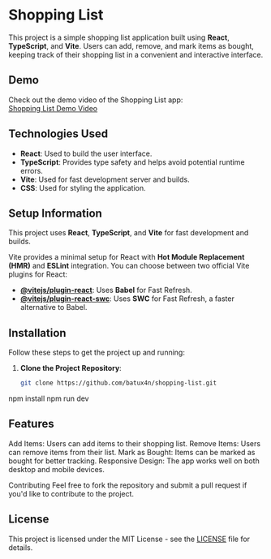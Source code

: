 # Shopping List

This project is a simple shopping list application built using **React**, **TypeScript**, and **Vite**. Users can add, remove, and mark items as bought, keeping track of their shopping list in a convenient and interactive interface.

## Demo

Check out the demo video of the Shopping List app:  
[Shopping List Demo Video](./shopping-list.mp4)

## Technologies Used

- **React**: Used to build the user interface.
- **TypeScript**: Provides type safety and helps avoid potential runtime errors.
- **Vite**: Used for fast development server and builds.
- **CSS**: Used for styling the application.

## Setup Information

This project uses **React**, **TypeScript**, and **Vite** for fast development and builds.

Vite provides a minimal setup for React with **Hot Module Replacement (HMR)** and **ESLint** integration. You can choose between two official Vite plugins for React:

- **[@vitejs/plugin-react](https://github.com/vitejs/vite-plugin-react/blob/main/packages/plugin-react/README.md)**: Uses **Babel** for Fast Refresh.
- **[@vitejs/plugin-react-swc](https://github.com/vitejs/vite-plugin-react-swc)**: Uses **SWC** for Fast Refresh, a faster alternative to Babel.

## Installation

Follow these steps to get the project up and running:

1. **Clone the Project Repository**:
   ```bash
   git clone https://github.com/batux4n/shopping-list.git
npm install
npm run dev


## Features
Add Items: Users can add items to their shopping list.
Remove Items: Users can remove items from their list.
Mark as Bought: Items can be marked as bought for better tracking.
Responsive Design: The app works well on both desktop and mobile devices.

Contributing
Feel free to fork the repository and submit a pull request if you'd like to contribute to the project.

## License
This project is licensed under the MIT License - see the [LICENSE](./LICENSE) file for details.
